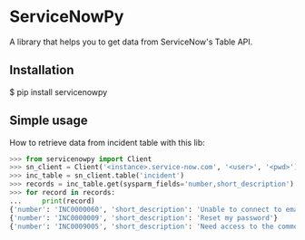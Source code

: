 ServiceNowPy
============

A library that helps you to get data from ServiceNow's Table API.

Installation
------------

$ pip install servicenowpy

Simple usage
------------

How to retrieve data from incident table with this lib:

```python
>>> from servicenowpy import Client
>>> sn_client = Client('<instance>.service-now.com', '<user>', '<pwd>')
>>> inc_table = sn_client.table('incident')
>>> records = inc_table.get(sysparm_fields='number,short_description')
>>> for record in records:
...     print(record)
{'number': 'INC0000060', 'short_description': 'Unable to connect to email'}
{'number': 'INC0000009', 'short_description': 'Reset my password'}
{'number': 'INC0009005', 'short_description': 'Need access to the common drive'}
```